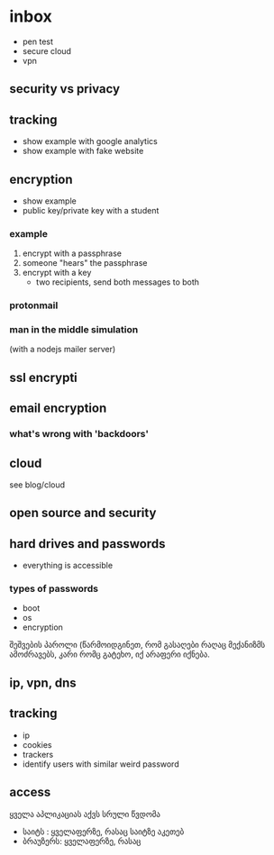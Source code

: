 # inbox
- pen test
- secure cloud
- vpn


## security vs privacy

## tracking
- show example with google analytics
- show example with fake website 

## encryption
- show example
- public key/private key with a student

### example
1) encrypt with a passphrase
2) someone "hears" the passphrase
3) encrypt with a key
	- two recipients, send both messages to both
### protonmail
### man in the middle simulation
(with a nodejs mailer server)
## ssl encrypti

## email encryption

### what's wrong with 'backdoors'

## cloud
see blog/cloud

## open source and security

## hard drives and passwords
- everything is accessible
### types of passwords
- boot
- os
- encryption

შეშვების პაროლი (წარმოიდგინეთ, რომ გასაღები რაღაც მექანიზმს ამოძრავებს, კარი რომც გატეხო, იქ არაფერი იქნება. 


## ip, vpn, dns

## tracking
- ip
- cookies
- trackers
- identify users with similar weird password

## access
ყველა აპლიკაციას აქვს სრული წვდომა 
- საიტს : ყველაფერზე, რასაც საიტზე აკეთებ
- ბრაუზერს: ყველაფერზე, რასაც 
